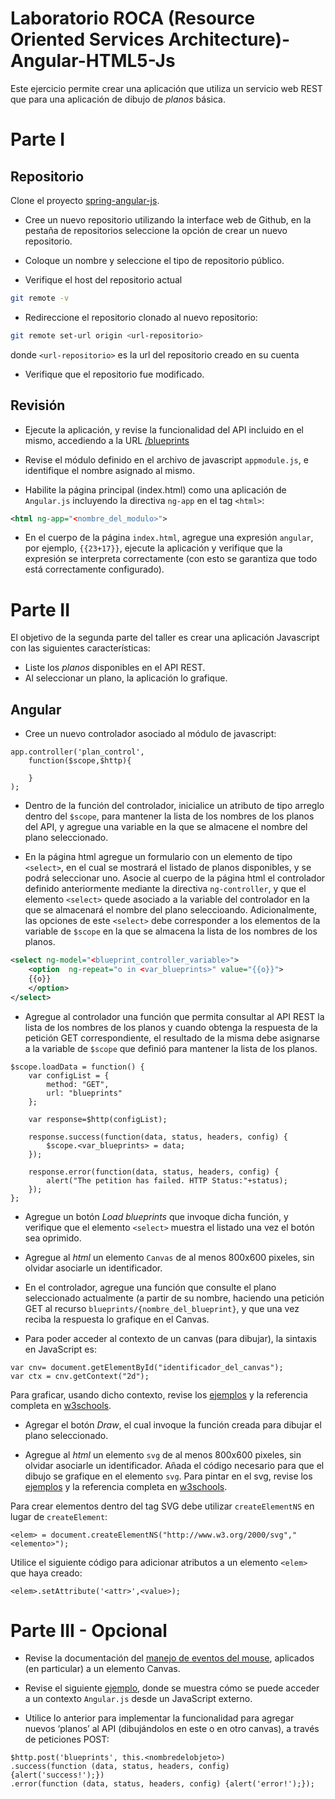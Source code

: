 Laboratorio ROCA (Resource Oriented Services Architecture)-Angular-HTML5-Js
===========================================================================

Este ejercicio permite crear una aplicación que utiliza un servicio web
REST que para una aplicación de dibujo de *planos* básica.

Parte I
=======

Repositorio
-----------

Clone el proyecto [spring-angular-js](https://github.com/ARSW-ECI/spring-angular-js).

* Cree un nuevo repositorio utilizando la interface web de Github, en
  la pestaña de repositorios seleccione la opción de crear un nuevo
  repositorio.

* Coloque un nombre y seleccione el tipo de repositorio público.

* Verifique el host del repositorio actual
`````bash
git remote -v
`````
  
* Redireccione el repositorio clonado al nuevo repositorio:
`````bash
git remote set-url origin <url-repositorio>
`````
donde `<url-repositorio>` es la url del repositorio creado en su cuenta

* Verifique que el repositorio fue modificado.

Revisión
--------

* Ejecute la aplicación, y revise la funcionalidad del API incluido en el mismo, accediendo a la URL 
[/blueprints](http://localhost:8080/blueprints)

* Revise  el  módulo  definido  en  el  archivo  de  javascript  `appmodule.js`,  e identifique el nombre asignado al mismo.

* Habilite la página principal (index.html) como una aplicación de `Angular.js` incluyendo la directiva `ng-app` en el tag `<html>`:
````xml
<html ng-app="<nombre_del_modulo>">
````
* En  el cuerpo  de  la  página `index.html`,  agregue  una expresión `angular`, por  ejemplo, `{{23+17}}`, ejecute  la  aplicación  y  verifique que la  expresión se interpreta  correctamente  (con  esto  se  garantiza  que  todo está correctamente configurado).

Parte II
========

El objetivo de la segunda parte del taller es crear una aplicación Javascript con las siguientes características:

* Liste los *planos* disponibles en el API REST.
* Al seleccionar un plano, la aplicación lo grafique.

Angular
-------

* Cree un nuevo controlador asociado al módulo de javascript:
````Js
app.controller('plan_control', 
    function($scope,$http){
        
    }
);
````

* Dentro de la función del controlador, 
inicialice un atributo de tipo arreglo dentro del `$scope`, 
para mantener la lista de los nombres de los planos del API, 
y agregue una variable en la que se almacene el nombre del plano seleccionado.

* En  la  página  html agregue un  formulario  con  un  elemento  de  tipo `<select>`,
en  el  cual  se  mostrará  el  listado  de  planos  disponibles,
y  se podrá  seleccionar  uno. 
Asocie al cuerpo de la página html el controlador  definido  anteriormente
mediante  la  directiva  `ng-controller`,  y que el elemento `<select>` quede 
asociado a la variable del controlador en la que se almacenará 
el nombre del plano seleccioando. Adicionalmente, las opciones  de  este 
`<select>` debe  corresponder  a  los  elementos  de  la variable  de  `$scope` 
en  la  que  se almacena  la  lista  de  los  nombres  de  los planos.

````xml
<select ng-model="<blueprint_controller_variable>">
    <option  ng-repeat="o in <var_blueprints>" value="{{o}}">
    {{o}}
    </option>
</select>
````

* Agregue al controlador una  función  que  permita  consultar  al  API  REST
la  lista  de  los  nombres  de los  planos y cuando obtenga la respuesta 
de la petición GET correspondiente, el resultado de la misma debe asignarse 
a la variable de `$scope` que definió para mantener la lista de los planos. 

```Js
$scope.loadData = function() {
    var configList = {
        method: "GET",
        url: "blueprints"
    };

    var response=$http(configList);

    response.success(function(data, status, headers, config) {
        $scope.<var_blueprints> = data;
    });

    response.error(function(data, status, headers, config) {
        alert("The petition has failed. HTTP Status:"+status);
    });
};
```

* Agregue  un  botón *Load blueprints* que  invoque  dicha  función,
y  verifique que el elemento `<select>` muestra el listado una vez
el botón sea oprimido.

* Agregue al *html* un  elemento  `Canvas`  de  al  menos  800x600  pixeles,
sin  olvidar asociarle un identificador.

* En el controlador, agregue una función que consulte el plano seleccionado
actualmente (a partir de su nombre, haciendo una petición GET al recurso 
`blueprints/{nombre_del_blueprint}`,   y   que   una   vez   reciba
la respuesta lo grafique en el Canvas. 

* Para poder acceder al contexto de un canvas (para dibujar), la sintaxis en JavaScript es:

````Js
var cnv= document.getElementById("identificador_del_canvas");
var ctx = cnv.getContext("2d");
````

Para  graficar,  usando  dicho  contexto,  revise los [ejemplos](www.w3schools.com/html/html5_canvas.asp) 
y la  referencia  completa  en [w3schools](http://www.w3schools.com/tags/ref_canvas.asp).

* Agregar el botón *Draw*, el cual invoque la función creada para dibujar el plano seleccionado.

* Agregue al *html* un elemento `svg` de al menos 800x600 pixeles, sin olvidar asociarle un identificador. 
Añada el código necesario para que el dibujo se grafique en el elemento `svg`. Para pintar en el svg,
revise los [ejemplos](http://www.w3schools.com/svg/svg_inhtml.asp) 
y la  referencia  completa  en [w3schools](http://www.w3schools.com/svg/svg_reference.asp).

Para crear elementos dentro del tag SVG debe utilizar `createElementNS` en lugar de `createElement`:
```Js
<elem> = document.createElementNS("http://www.w3.org/2000/svg","<elemento>");
```

Utilice el siguiente código para adicionar atributos a un elemento `<elem>` que haya creado:
```
<elem>.setAttribute('<attr>',<value>);
```

Parte III - Opcional
====================

* Revise la documentación del [manejo de eventos del mouse](http://www.informit.com/articles/article.aspx?p=1903884&seqNum=6),
aplicados (en particular) a un elemento Canvas.

* Revise el siguiente [ejemplo](http://plnkr.co/edit/WVNDG9sgYgoWaNlrNCVC?p=preview), donde se muestra cómo se puede acceder a un contexto `Angular.js` desde un JavaScript externo.

*  Utilice lo anterior para implementar la funcionalidad para agregar nuevos ‘planos’ al API (dibujándolos  en  este  o  en  otro  canvas),  a  través  de  peticiones POST:

```Js
$http.post('blueprints', this.<nombredelobjeto>)
.success(function (data, status, headers, config) {alert('success!');})
.error(function (data, status, headers, config) {alert('error!');});
```

